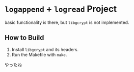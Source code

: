 # `logappend` + `logread` Project

basic functionality is there, but `libgcrypt` is not implemented.

## How to Build

1. Install `libgcrypt` and its headers.
1. Run the Makefile with `make`.

やったね